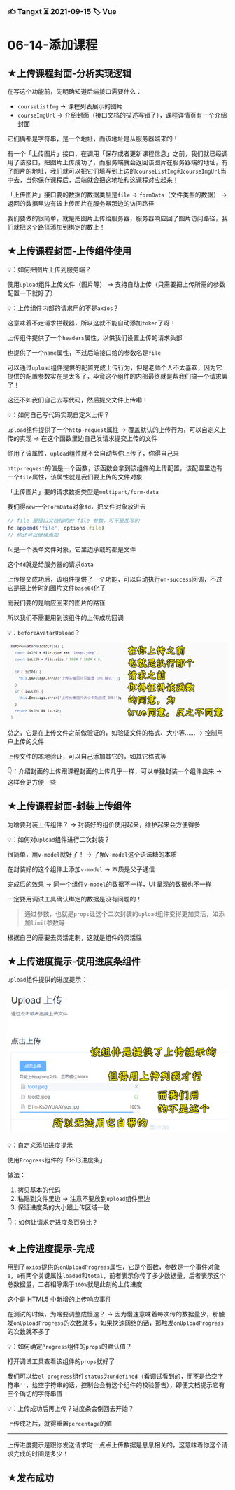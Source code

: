 ### ✍️ Tangxt ⏳ 2021-09-15 🏷️ Vue

# 06-14-添加课程

## ★上传课程封面-分析实现逻辑

在写这个功能前，先明确知道后端接口需要什么：

- `courseListImg` -> 课程列表展示的图片
- `courseImgUrl` -> 介绍封面（接口文档的描述写错了），课程详情页有一个介绍封面

它们俩都是字符串，是一个地址，而该地址是从服务器端来的！

有一个「上传图片」接口，在调用「保存或者更新课程信息」之前，我们就已经调用了该接口，把图片上传成功了，而服务端就会返回该图片在服务器端的地址，有了图片的地址，我们就可以把它们填写到上边的`courseListImg`和`courseImgUrl`当中去，当你保存课程后，后端就会把这地址和这课程对应起来！

「上传图片」接口要的数据的数据类型是`file` -> `formData`（文件类型的数据） -> 返回的数据里边有该上传图片在服务器那边的访问路径

我们要做的很简单，就是把图片上传给服务器，服务器响应回了图片访问路径，我们就把这个路径添加到绑定的数上！

## ★上传课程封面-上传组件使用

💡：如何把图片上传到服务端？

使用`upload`组件上传文件（图片等） -> 支持自动上传（只需要把上传所需的参数配置一下就好了）

💡：上传组件内部的请求用的不是`axios`？

这意味着不走请求拦截器，所以这就不能自动添加`token`了呀！

上传组件提供了一个`headers`属性，以供我们设置上传的请求头部

也提供了一个`name`属性，不过后端接口给的参数名是`file`

可以通过`upload`组件提供的配置完成上传行为，但是老师个人不太喜欢，因为它提供的配置参数实在是太多了，毕竟这个组件的内部最终就是帮我们搞一个请求罢了！

这还不如我们自己去写代码，然后提交文件上传嘞！

💡：如何自己写代码实现自定义上传？

`upload`组件提供了一个`http-request`属性 -> 覆盖默认的上传行为，可以自定义上传的实现 -> 在这个函数里边自己发请求提交上传的文件

你用了该属性，`upload`组件就不会自动帮你上传了，你得自己来

`http-request`的值是一个函数，该函数会拿到该组件的上传配置，该配置里边有一个`file`属性，该属性就是我们要上传的文件对象

「上传图片」要的请求数据类型是`multipart/form-data`

我们得`new`一个`FormData`对象`fd`，把文件对象放进去

``` js
// file 是接口文档指明的 file 参数，可不是乱写的
fd.append('file', options.file)
// 你还可以继续添加
```

`fd`是一个表单文件对象，它里边承载的都是文件

这个`fd`就是给服务器的请求`data`

上传提交成功后，该组件提供了一个功能，可以自动执行`on-success`回调，不过它是把上传时的图片文件`base64`化了

而我们要的是响应回来的图片的路径

所以我们不需要用到该组件的上传成功回调

💡：`beforeAvatarUpload`？

![beforeAvatarUpload](assets/img/2021-09-16-10-52-35.png)

总之，它是在上传文件之前做验证的，如验证文件的格式、大小等…… -> 控制用户上传的文件

上传文件的本地验证，可以自己添加其它的，如其它格式等

👇：介绍封面的上传跟课程封面的上传几乎一样，可以单独封装一个组件出来 -> 这样会更方便一些

## ★上传课程封面-封装上传组件

为啥要封装上传组件？ -> 封装好的组价使用起来，维护起来会方便得多

💡：如何对`upload`组件进行二次封装？

很简单，用`v-model`就好了！ -> 了解`v-model`这个语法糖的本质

在封装好的这个组件上添加`v-model` -> 本质是父子通信

完成后的效果 -> 同一个组件`v-model`的数据不一样，UI 呈现的数据也不一样

一定要用调试工具确认绑定的数据是没有问题的！

> 通过参数，也就是`props`让这个二次封装的`upload`组件变得更加灵活，如添加`limit`参数等

根据自己的需要去灵活定制，这就是组件的灵活性

## ★上传进度提示-使用进度条组件

`upload`组件提供的进度提示：

![上传提示](assets/img/2021-09-16-12-19-26.png)

💡：自定义添加进度提示

使用`Progress`组件的「环形进度条」

做法：

1. 拷贝基本的代码
2. 粘贴到文件里边 -> 注意不要放到`upload`组件里边
3. 保证进度条的大小跟上传区域一致

👇：如何让请求走进度条百分比？

## ★上传进度提示-完成

用到了`axios`提供的`onUploadProgress`属性，它是个函数，参数是一个事件对象`e`，`e`有两个关键属性`loaded`和`total`，前者表示你传了多少数据量，后者表示这个总数据量，二者相除乘于`100%`就是此刻的上传进度

这个是 HTML5 中新增的上传响应事件

在测试的时候，为啥要调整成慢速？ -> 因为慢速意味着每次传的数据量少，那触发`onUploadProgress`的次数就多，如果快速网络的话，那触发`onUploadProgress`的次数就不多了

💡：如何确定`Progress`组件的`props`的默认值？

打开调试工具查看该组件的`props`就好了

我们可以给`el-progress`组件`status`为`undefined`（看调试看到的，而不是给空字符串`''`，给空字符串的话，控制台会有这个组件的校验警告），即便文档提示它有三个确切的字符串值

💡：上传成功后再上传？进度条会倒回去开始？

上传成功后，就得重置`percentage`的值

---

上传进度提示是跟你发送请求时一点点上传数据是息息相关的，这意味着你这个请求完成的时间是多少！

## ★发布成功


